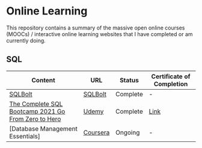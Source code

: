 # Online Learning
This repository contains a summary of the massive open online courses (MOOCs) / interactive online learning websites that I have completed or am currently doing.

## SQL

Content | URL | Status | Certificate of Completion
----------- | --------------------------------- | ----------- | --------------------------------- |
[SQLBolt](https://github.com/Sheikh-Umar/online-learning/blob/main/sql/sqlbolt/sqlbolt-answers.sql) | [SQLBolt](https://sqlbolt.com/) | Complete | -
[The Complete SQL Bootcamp 2021 Go From Zero to Hero](https://github.com/Sheikh-Umar/online-learning/blob/main/sql/the-complete-sql-bootcamp-2021-go-from-zero-to-hero/answer.sql) | [Udemy](https://www.udemy.com/course/the-complete-sql-bootcamp/) | Complete | [Link](https://github.com/Sheikh-Umar/sql-education/blob/main/the-complete-sql-bootcamp-2021-go-from-zero-to-hero/sheikh-umar-udemy-sql-course-certificate-of-completion.pdf)
[Database Management Essentials] | [Coursera](https://www.coursera.org/learn/database-management) | Ongoing | -